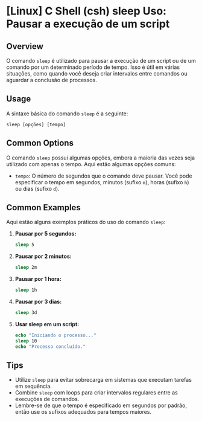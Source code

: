 # [Linux] C Shell (csh) sleep Uso: Pausar a execução de um script

## Overview
O comando `sleep` é utilizado para pausar a execução de um script ou de um comando por um determinado período de tempo. Isso é útil em várias situações, como quando você deseja criar intervalos entre comandos ou aguardar a conclusão de processos.

## Usage
A sintaxe básica do comando `sleep` é a seguinte:

```
sleep [opções] [tempo]
```

## Common Options
O comando `sleep` possui algumas opções, embora a maioria das vezes seja utilizado com apenas o tempo. Aqui estão algumas opções comuns:

- `tempo`: O número de segundos que o comando deve pausar. Você pode especificar o tempo em segundos, minutos (sufixo `m`), horas (sufixo `h`) ou dias (sufixo `d`).

## Common Examples

Aqui estão alguns exemplos práticos do uso do comando `sleep`:

1. **Pausar por 5 segundos:**
   ```csh
   sleep 5
   ```

2. **Pausar por 2 minutos:**
   ```csh
   sleep 2m
   ```

3. **Pausar por 1 hora:**
   ```csh
   sleep 1h
   ```

4. **Pausar por 3 dias:**
   ```csh
   sleep 3d
   ```

5. **Usar sleep em um script:**
   ```csh
   echo "Iniciando o processo..."
   sleep 10
   echo "Processo concluído."
   ```

## Tips
- Utilize `sleep` para evitar sobrecarga em sistemas que executam tarefas em sequência.
- Combine `sleep` com loops para criar intervalos regulares entre as execuções de comandos.
- Lembre-se de que o tempo é especificado em segundos por padrão, então use os sufixos adequados para tempos maiores.